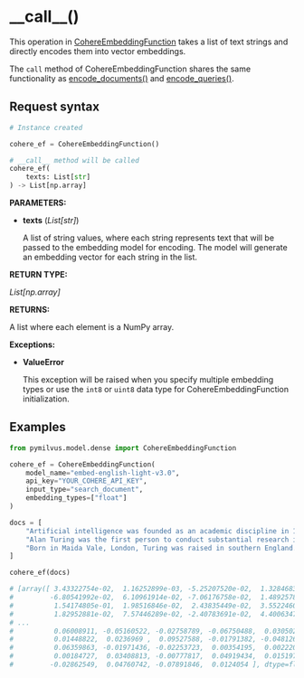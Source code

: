 # \_\_call\_\_()

This operation in [CohereEmbeddingFunction](CohereEmbeddingFunction.md) takes a list of text strings and directly encodes them into vector embeddings.

The `call` method of CohereEmbeddingFunction shares the same functionality as [encode_documents()](encode_documents.md) and [encode_queries()](encode_queries.md).

## Request syntax

```python
# Instance created

cohere_ef = CohereEmbeddingFunction()

# __call__ method will be called
cohere_ef(
    texts: List[str]
) -> List[np.array]
```

**PARAMETERS:**

- **texts** (*List[str]*)

    A list of string values, where each string represents text that will be passed to the embedding model for encoding. The model will generate an embedding vector for each string in the list.

**RETURN TYPE:**

*List[np.array]*

**RETURNS:**

A list where each element is a NumPy array.

**Exceptions:**

- **ValueError**

    This exception will be raised when you specify multiple embedding types or use the `int8` or `uint8` data type for CohereEmbeddingFunction initialization.

## Examples

```python
from pymilvus.model.dense import CohereEmbeddingFunction

cohere_ef = CohereEmbeddingFunction(
    model_name="embed-english-light-v3.0",
    api_key="YOUR_COHERE_API_KEY",
    input_type="search_document",
    embedding_types=["float"]
)

docs = [
    "Artificial intelligence was founded as an academic discipline in 1956.",
    "Alan Turing was the first person to conduct substantial research in AI.",
    "Born in Maida Vale, London, Turing was raised in southern England.",
]

cohere_ef(docs)

# [array([ 3.43322754e-02,  1.16252899e-03, -5.25207520e-02,  1.32846832e-03,
#         -6.80541992e-02,  6.10961914e-02, -7.06176758e-02,  1.48925781e-01,
#          1.54174805e-01,  1.98516846e-02,  2.43835449e-02,  3.55224609e-02,
#          1.82952881e-02,  7.57446289e-02, -2.40783691e-02,  4.40063477e-02,
# ...
#          0.06008911, -0.05160522, -0.02758789, -0.06750488,  0.03050232,
#          0.01448822,  0.0236969 ,  0.09527588, -0.01791382, -0.04812622,
#          0.06359863, -0.01971436, -0.02253723,  0.00354195,  0.00222015,
#          0.00184727,  0.03408813, -0.00777817,  0.04919434,  0.01519775,
#         -0.02862549,  0.04760742, -0.07891846,  0.0124054 ], dtype=float32)]
```
